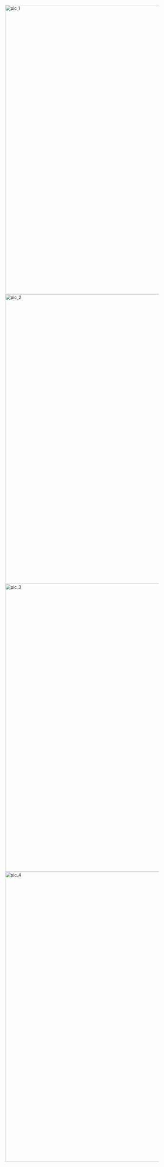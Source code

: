 <img width="947" alt="pic_1" src="https://github.com/Muhammadumairtanveer/laptop_sell_purchase_store/assets/96902562/cb0c062d-f206-4d20-a30a-683285cf6bab">
<img width="949" alt="pic_2" src="https://github.com/Muhammadumairtanveer/laptop_sell_purchase_store/assets/96902562/2f1922ed-2393-4ef2-8c50-1fde943bbe6a">
<img width="943" alt="pic_3" src="https://github.com/Muhammadumairtanveer/laptop_sell_purchase_store/assets/96902562/1357c213-0224-4d97-bb5b-bad1b2c1d08e">
<img width="950" alt="pic_4" src="https://github.com/Muhammadumairtanveer/laptop_sell_purchase_store/assets/96902562/f4173da4-891a-4cf5-b73e-c93976d4540f">
